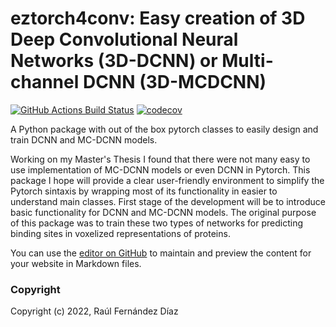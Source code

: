 eztorch4conv: Easy creation of 3D Deep Convolutional Neural Networks (3D-DCNN) or Multi-channel DCNN (3D-MCDCNN)
==============================
[//]: # (Badges)
[![GitHub Actions Build Status](https://github.com/RaulFD-creator/eztorch4conv/workflows/CI/badge.svg)](https://github.com/RaulFD-creator/eztorch4conv/actions?query=workflow%3ACI)
[![codecov](https://codecov.io/gh/RaulFD-creator/eztorch4conv/branch/main/graph/badge.svg?token=U6t3PP1uZX)](https://codecov.io/gh/RaulFD-creator/eztorch4conv)

A Python package with out of the box pytorch classes to easily design and train DCNN and MC-DCNN models. 

Working on my Master's Thesis I found that there were not many easy to use implementation of MC-DCNN models or even DCNN in Pytorch. This package I hope will provide a clear user-friendly environment to simplify the Pytorch sintaxis by wrapping most of its functionality in easier to understand main classes. First stage of the development will be to introduce basic functionality for DCNN and MC-DCNN models. The original purpose of this package was to train these two types of networks for predicting binding sites in voxelized representations of proteins.

You can use the [editor on GitHub](https://github.com/RaulFD-creator/eztorch4conv/edit/gh-pages/index.md) to maintain and preview the content for your website in Markdown files.


### Copyright

Copyright (c) 2022, Raúl Fernández Díaz
